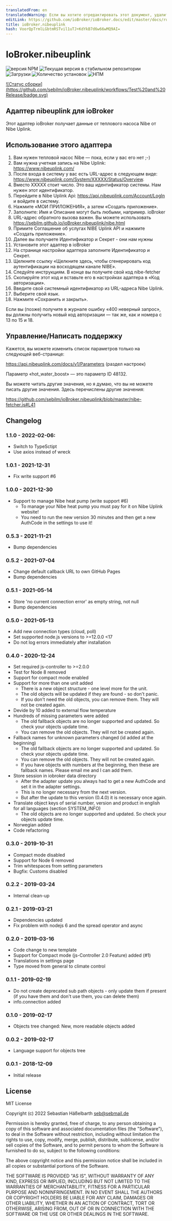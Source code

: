 ```yaml
---
translatedFrom: en
translatedWarning: Если вы хотите отредактировать этот документ, удалите поле «translationFrom», в противном случае этот документ будет снова автоматически переведен
editLink: https://github.com/ioBroker/ioBroker.docs/edit/master/docs/ru/adapterref/iobroker.nibeuplink/README.md
title: ioBroker.nibeuplink
hash: VoorQpTrmlLGbtmRSTvil1uTJ+KdYkB7d6w66wMQ9AI=
---
```

# IoBroker.nibeuplink

![версия NPM](https://img.shields.io/npm/v/iobroker.nibeuplink.svg)
![Текущая версия в стабильном репозитории](https://iobroker.live/badges/nibeuplink-stable.svg)
![Загрузки](https://img.shields.io/npm/dm/iobroker.nibeuplink.svg)
![Количество установок](https://iobroker.live/badges/nibeuplink-installed.svg)
![НПМ](https://nodei.co/npm/iobroker.nibeuplink.png?downloads=true)

[![Статус сборки] (https://github.com/sebilm/ioBroker.nibeuplink/workflows/Test%20and%20Release/badge.svg)](https://github.com/sebilm/ioBroker.nibeuplink/actions/workflows/test-and-release.yml)

## Адаптер nibeuplink для ioBroker
Этот адаптер ioBroker получает данные от теплового насоса Nibe от Nibe Uplink.

## Использование этого адаптера
1. Вам нужен тепловой насос Nibe — пока, если у вас его нет ;-)
2. Вам нужна учетная запись на Nibe Uplink: https://www.nibeuplink.com/
3. После входа в систему у вас есть URL-адрес в следующем виде: https://www.nibeuplink.com/System/XXXXX/Status/Overview.
4. Вместо ХХХХХ стоит число. Это ваш идентификатор системы. Нам нужен этот идентификатор.
5. Перейдите в Nibe Uplink Api: https://api.nibeuplink.com/Account/LogIn и войдите в систему.
6. Нажмите «МОИ ПРИЛОЖЕНИЯ», а затем «Создать приложение».
7. Заполните: Имя и Описание могут быть любыми, например. ioBroker
8. URL-адрес обратного вызова важен. Вы можете использовать https://sebilm.github.io/ioBroker.nibeuplink/nibe.html
9. Примите Соглашение об услугах NIBE Uplink API и нажмите «Создать приложение».
10. Далее вы получаете Идентификатор и Секрет - они нам нужны
11. Установите этот адаптер в ioBroker
12. На странице настройки адаптера заполните Идентификатор и Секрет.
13. Щелкните ссылку «Щелкните здесь, чтобы сгенерировать код аутентификации на восходящем канале NIBE».
14. Следуйте инструкциям. В конце вы получите свой код nibe-fetcher
15. Скопируйте этот код и вставьте его в настройках адаптера в «Код авторизации».
16. Введите свой системный идентификатор из URL-адреса Nibe Uplink.
17. Выберите свой язык.
18. Нажмите «Сохранить и закрыть».

Если вы (позже) получите в журнале ошибку «400 неверный запрос», вы должны получить новый код авторизации — так же, как и номера с 13 по 15 и 18.

## Управление/Написать поддержку
Кажется, вы можете изменить список параметров только на следующей веб-странице:

https://api.nibeuplink.com/docs/v1/Parameters (раздел настроек)

Параметр «hot_water_boost» — это параметр ID 48132.

Вы можете читать другие значения, но я думаю, что вы не можете писать другие значения. Здесь перечислены другие значения:

https://github.com/sebilm/ioBroker.nibeuplink/blob/master/nibe-fetcher.js#L41

## Changelog

### 1.1.0 - 2022-02-06:

- Switch to TypeSctipt
- Use axios instead of wreck

### 1.0.1 - 2021-12-31

- Fix write support #6

### 1.0.0 - 2021-12-30

- Support to manage Nibe heat pump (write support #6)
  - To manage your Nibe heat pump you must pay for it on Nibe Uplink website!
  - You need to run the new version 30 minutes and then get a new AuthCode in the settings to use it!

### 0.5.3 - 2021-11-21

- Bump dependencies

### 0.5.2 - 2021-07-04

- Change default callback URL to own GitHub Pages
- Bump dependencies

### 0.5.1 - 2021-05-14

- Store 'no current connection error' as empty string, not null
- Bump dependencies

### 0.5.0 - 2021-05-13

- Add new connection types (cloud, poll)
- Set supported node.js versions to >=12.0.0 <17
- Do not log errors immediately after installation

### 0.4.0 - 2020-12-24

- Set required js-controller to >=2.0.0
- Test for Node 8 removed
- Support for compact mode enabled
- Support for more than one unit added
  - There is a new object structure - one level more for the unit.
  - The old objects will be updated if they are found - so don't panic.
  - If you don't need the old objects, you can remove them. They will not be created again.
- Devide by 10 added to external flow temperature
- Hundreds of missing parameters were added
  - The old fallback objects are no longer supported and updated. So check your objects update time.
  - You can remove the old objects. They will not be created again.
- Fallback names for unknown parameters changed (id added at the beginning)
  - The old fallback objects are no longer supported and updated. So check your objects update time.
  - You can remove the old objects. They will not be created again.
  - If you have objects with numbers at the beginning, then these are fallback names. Please email me and I can add them.
- Store session in iobroker data directory
  - After the adapter update you always had to get a new AuthCode and set it in the adapter settings.
  - This is no longer necessary from the next version.
  - But after the update to this version (0.4.0) it is necessary once again.
- Translate object keys of serial number, version and product in english for all languages (section SYSTEM_INFO)
  - The old objects are no longer supported and updated. So check your objects update time.
- Norwegian added
- Code refactoring

### 0.3.0 - 2019-10-31

- Compact mode disabled
- Support for Node 6 removed
- Trim whitespaces from setting parameters
- Bugfix: Customs disabled

### 0.2.2 - 2019-03-24

- Internal clean-up

### 0.2.1 - 2019-03-21

- Dependencies updated
- Fix problem with nodejs 6 and the spread operator and async

### 0.2.0 - 2019-03-16

- Code change to new template
- Support for Compact mode (js-Controller 2.0 Feature) added (#1)
- Translations in settings page
- Type moved from general to climate control

### 0.1.1 - 2019-02-19

- Do not create deprecated sub path objects - only update them if present (if you have them and don't use them, you can delete them)
- info.connection added

### 0.1.0 - 2019-02-17

- Objects tree changed: New, more readable objects added

### 0.0.2 - 2019-02-17

- Language support for objects tree

### 0.0.1 - 2018-12-09

- Initial release

## License

MIT License

Copyright (c) 2022 Sebastian Häßelbarth <seb@sebmail.de>

Permission is hereby granted, free of charge, to any person obtaining a copy
of this software and associated documentation files (the "Software"), to deal
in the Software without restriction, including without limitation the rights
to use, copy, modify, merge, publish, distribute, sublicense, and/or sell
copies of the Software, and to permit persons to whom the Software is
furnished to do so, subject to the following conditions:

The above copyright notice and this permission notice shall be included in all
copies or substantial portions of the Software.

THE SOFTWARE IS PROVIDED "AS IS", WITHOUT WARRANTY OF ANY KIND, EXPRESS OR
IMPLIED, INCLUDING BUT NOT LIMITED TO THE WARRANTIES OF MERCHANTABILITY,
FITNESS FOR A PARTICULAR PURPOSE AND NONINFRINGEMENT. IN NO EVENT SHALL THE
AUTHORS OR COPYRIGHT HOLDERS BE LIABLE FOR ANY CLAIM, DAMAGES OR OTHER
LIABILITY, WHETHER IN AN ACTION OF CONTRACT, TORT OR OTHERWISE, ARISING FROM,
OUT OF OR IN CONNECTION WITH THE SOFTWARE OR THE USE OR OTHER DEALINGS IN THE
SOFTWARE.